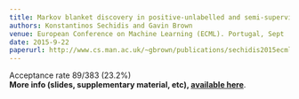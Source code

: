 ```yaml
---
title: Markov blanket discovery in positive-unlabelled and semi-supervised data
authors: Konstantinos Sechidis and Gavin Brown
venue: European Conference on Machine Learning (ECML). Portugal, Sept
date: 2015-9-22
paperurl: http://www.cs.man.ac.uk/~gbrown/publications/sechidis2015ecml.pdf
---
```


Acceptance rate 89/383 (23.2%)<br>
<b>More info (slides, supplementary material, etc), <a href="http://www.cs.man.ac.uk/~gbrown/partiallylabelled/">available here</a></b>.
